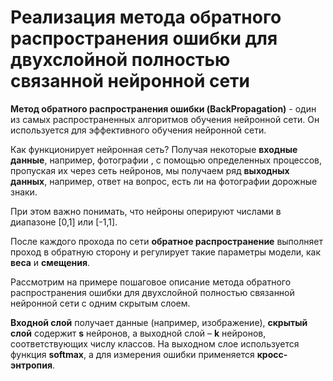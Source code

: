 # Реализация метода обратного распространения ошибки для двухслойной полностью связанной нейронной сети

**Метод обратного распространения ошибки (BackPropagation)** - один из самых распространенных алгоритмов обучения нейронной сети. Он используется для эффективного обучения нейронной сети. 

Как функционирует нейронная сеть? Получая некоторые **входные данные**, например, фотографии , с помощью определенных процессов, пропуская их через сеть нейронов, мы получаем ряд **выходных данных**, например, ответ на вопрос, есть ли на фотографии дорожные знаки.

При этом важно понимать, что нейроны оперируют числами в диапазоне [0,1] или [-1,1].

После каждого прохода по сети **обратное распространение** выполняет проход в обратную сторону и регулирует такие параметры модели, как **веса** и **смещения**.


Рассмотрим на примере пошаговое описание метода обратного распространения ошибки для двухслойной полностью связанной нейронной сети с одним скрытым слоем. 

**Входной слой** получает данные (например, изображение), **скрытый слой** содержит **s** нейронов, а выходной слой – **k** нейронов, соответствующих числу классов. На выходном слое используется функция **softmax**, а для измерения ошибки применяется **кросс-энтропия**.
